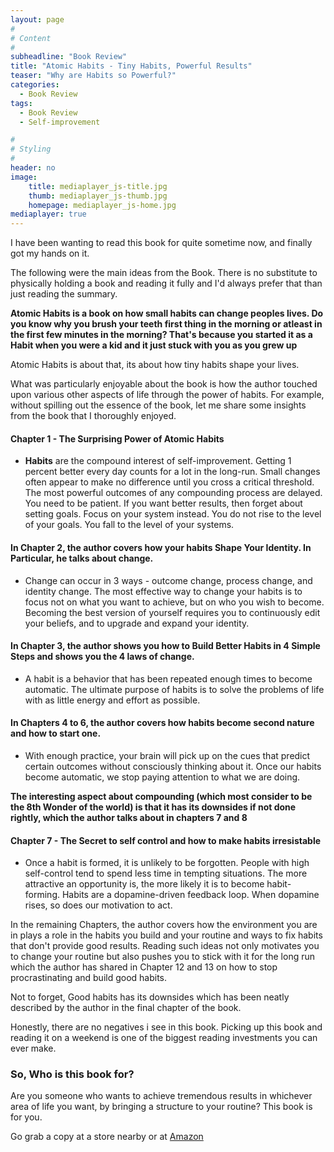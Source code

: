 ```yaml
---
layout: page
#
# Content
#
subheadline: "Book Review"
title: "Atomic Habits - Tiny Habits, Powerful Results"
teaser: "Why are Habits so Powerful?"
categories:
  - Book Review
tags:
  - Book Review
  - Self-improvement

#
# Styling
#
header: no
image:
    title: mediaplayer_js-title.jpg
    thumb: mediaplayer_js-thumb.jpg
    homepage: mediaplayer_js-home.jpg
mediaplayer: true
---
```


I have been wanting to read this book for quite sometime now, and finally got my hands on it. 

The following were the main ideas from the Book. There is no substitute to physically holding a book and reading it fully and I'd always prefer that than just reading the summary. 


**Atomic Habits is a book on how small habits can change peoples lives. Do you know why you brush your teeth first thing in the morning or atleast in the first few minutes in the morning? That's because you started it as a Habit when you were a kid and it just stuck with you as you grew up**

Atomic Habits is about that, its about how tiny habits shape your lives.

What was particularly enjoyable about the book is how the author touched upon various other aspects of life through the power of habits. For example, without spilling out the essence of the book, let me share some insights from the book that I thoroughly enjoyed. 


#### Chapter 1 - The Surprising Power of Atomic Habits

  - **Habits** are the compound interest of self-improvement. Getting 1 percent better every day counts for a lot in the long-run. Small changes often appear to make no difference until you cross a critical threshold. The most powerful outcomes of any compounding process are delayed. You need to be patient. If you want better results, then forget about setting goals. Focus on your system instead. You do not rise to the level of your goals. You fall to the level of your systems.


#### In Chapter 2, the author covers how your habits Shape Your Identity. In Particular, he talks about change.
  - Change can occur in 3 ways - outcome change, process change, and identity change. The most effective way to change your habits is to focus not on what you want to achieve, but on who you wish to become. Becoming the best version of yourself requires you to continuously edit your beliefs, and to upgrade and expand your identity.


#### In Chapter 3, the author shows you how to Build Better Habits in 4 Simple Steps and shows you the 4 laws of change. 

  - A habit is a behavior that has been repeated enough times to become automatic. The ultimate purpose of habits is to solve the problems of life with as little energy and effort as possible.


#### In Chapters 4 to 6, the author covers how habits become second nature and how to start one.

   - With enough practice, your brain will pick up on the cues that predict certain outcomes without consciously thinking about it. Once our habits become automatic, we stop paying attention to what we are doing.
  
  
  **The interesting aspect about compounding (which most consider to be the 8th Wonder of the world) is that it has its downsides if not done rightly, which the author talks about in chapters 7 and 8**
  
    
#### Chapter 7 - The Secret to self control and how to make habits irresistable

  - Once a habit is formed, it is unlikely to be forgotten. People with high self-control tend to spend less time in tempting situations. The more attractive an opportunity is, the more likely it is to become habit-forming. Habits are a dopamine-driven feedback loop. When dopamine rises, so does our motivation to act.


In the remaining Chapters, the author covers how the environment you are in plays a role in the habits you build and your routine and ways to fix habits that don't provide good results. Reading such ideas not only motivates you to change your routine but also pushes you to stick with it for the long run which the author has shared in Chapter 12 and 13 on how to stop procrastinating and build good habits. 

Not to forget, Good habits has its downsides which has been neatly described by the author in the final chapter of the book. 

Honestly, there are no negatives i see in this book. Picking up this book and reading it on a weekend is one of the biggest reading investments you can ever make.


### So, Who is this book for? 

Are you someone who wants to achieve tremendous results in whichever area of life you want, by bringing a structure to your routine? This book is for you. 

Go grab a copy at a store nearby or at [Amazon](https://www.amazon.com/Atomic-Habits-James-Clear/dp/1847941834/ref=tmm_pap_swatch_0?_encoding=UTF8&qid=1625644942&sr=8-1)


